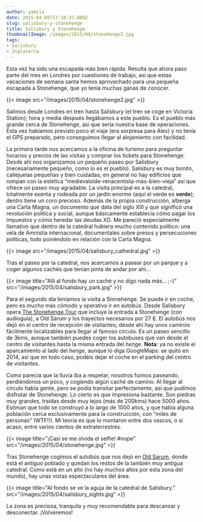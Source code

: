 ```yaml
---
author: yamila
date: 2015-04-05T17:10:37.000Z
slug: salisbury-y-stonehenge
title: Salisbury y Stonehenge
thumbnailImage: /images/2015/04/stonehenge2.jpg
tags:
- Salisbury
- Inglaterra
---
```



Esta vez ha sido una escapada más bien rápida. Resulta que ahora paso parte del mes en Londres por cuestiones de trabajo, así que estas vacaciones de semana santa hemos aprovechado para una pequeña escapada a Stonehenge, que yo tenía muchas ganas de conocer.

{{< image src="/images/2015/04/stonehenge2.jpg" >}}

Salimos desde Londres en tren hasta Salisbury (el tren se coge en Victoria Station); hora y media después llegábamos a este pueblo. Es el pueblo más grande cerca de Stonehenge, así que sería nuestra base de operaciones. Esta vez habíamos previsto poco el viaje (era sorpresa para Alex) y no tenía el GPS preparado, pero conseguimos llegar al alojamiento con facilidad.

La primera tarde nos acercamos a la oficina de turismo para preguntar horarios y precios de las visitas y comprar los tickets para Stonehenge. Desde ahí nos organizamos un pequeño paseo por Salisbury (necesariamente pequeño, como lo es el pueblo). Salisbury es muy bonito, callejuelas pequeñas y bien cuidadas; en general no hay edificios que rompan con la estética “medievaloide-renacentista-más-bien-vieja” así que ofrece un paseo muy agradable. La visita principal es a la catedral, totalmente exenta y rodeada por un jardín enorme (aquí el verde es **verde**); dentro tiene un coro precioso. Además de la propia construcción, alberga una Carta Magna, un documento que data del siglo XIII y que significó una revolución política y social, aunque básicamente establecía cómo pagar los impuestos y cómo heredar las deudas XD. Me pareció especialmente llamativo que dentro de la catedral hubiera mucho contenido político: una vela de Amnistía internacional, documentales sobre presos y persecuciones políticas, todo poniéndolo en relación con la Carta Magna.

{{< image src="/images/2015/04/salisbury_cathedral.jpg" >}}

Tras el paseo por la catedral, nos acercamos a pasear por un parque y a coger algunos cachés que tenían pinta de andar por ahí…

{{< image title="Allí al fondo hay un caché y no digo nada más... ;-)" src="/images/2015/04/salisbury_park.jpg" >}}

Para el segundo día teníamos la visita a Stonehenge. Se puede ir en coche, pero es mucho más cómodo y operativo ir en autobús. Desde Salisbury opera [The Stonehenge Tour](http:/www.thestonehengetour.info/) que incluye la entrada a Stonehenge (con audioguía), a Old Sarum y los trayectos necesarios por 27 ₤. El autobús nos dejó en el centro de recepción de visitantes; desde ahí hay unos caminos fácilmente localizables para llegar al famoso círculo. Es un paseo sencillo de 3kms, aunque también puedes coger los autobuses que van desde el centro de visitantes hasta la misma entrada del *henge*. **Nota**: ya no existe el aparcamiento al lado del *henge*, aunque lo diga GoogleMaps: se quitó en 2014, así que en todo caso, podéis dejar el coche en el parking del centro de visitantes.

Como parecía que la lluvia iba a respetar, nosotros fuimos paseando, perdiéndonos un poco, y cogiendo algún caché de camino. Al llegar al círculo había gente, pero se podía transitar perfectamente, así que pudimos disfrutar de Stonehenge. Lo cierto es que impresiona bastante. Son piedras *muy* grandes, traídas desde muy lejos (más de 200kms) hace 5000 años. Estiman que todo se construyó a lo largo de 1000 años, y que había alguna población cerca exclusivamente para la construcción, con “miles de personas” (WTF!!). Mi teoría es que lo montaron entre dos vascos, o si acaso, entre varios cientos de extraterrestres.

{{< image title="¡Casi se me olvida el selfie! #nope" src="/images/2015/04/stonehenge.jpg" >}}

Tras Stonehenge cogimos el autobús que nos dejó en [Old Sarum](https:/www.google.co.uk/search?q=old+sarum&source=lnms&tbm=isch&sa=X&ei=pGohVYCuA8_laJyHgLAD&ved=0CAgQ_AUoAg&biw=1918&bih=992), donde está el antiguo poblado y quedan los restos de la también muy antigua catedral. Como está en un alto (no hay muchos altos por esta zona del mundo), hay unas vistas espectaculares del área.

{{< image title="Al fondo se ve la aguja de la catedral de Salisbury." src="/images/2015/04/salisbury_sights.jpg" >}}

La zona es preciosa, tranquila y muy recomendable para descansar y desconectar. ¡Volveremos!
